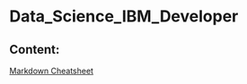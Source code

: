 # Data_Science_IBM_Developer

## Content:

   
[Markdown Cheatsheet](https://github.com/adam-p/markdown-here/wiki/Markdown-Cheatsheet)

